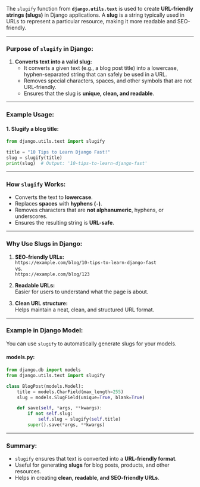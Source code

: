 
The `slugify` function from **`django.utils.text`** is used to create **URL-friendly strings (slugs)** in Django applications. A **slug** is a string typically used in URLs to represent a particular resource, making it more readable and SEO-friendly.

---

### **Purpose of `slugify` in Django:**
1. **Converts text into a valid slug:**
   - It converts a given text (e.g., a blog post title) into a lowercase, hyphen-separated string that can safely be used in a URL.
   - Removes special characters, spaces, and other symbols that are not URL-friendly.
   - Ensures that the slug is **unique, clean, and readable**.

---

### **Example Usage:**

#### **1. Slugify a blog title:**
```python
from django.utils.text import slugify

title = "10 Tips to Learn Django Fast!"
slug = slugify(title)
print(slug)  # Output: '10-tips-to-learn-django-fast'
```

---

### **How `slugify` Works:**
- Converts the text to **lowercase**.
- Replaces **spaces** with **hyphens (`-`)**.
- Removes characters that are **not alphanumeric**, hyphens, or underscores.
- Ensures the resulting string is **URL-safe**.

---

### **Why Use Slugs in Django:**
1. **SEO-friendly URLs:**  
   `https://example.com/blog/10-tips-to-learn-django-fast`  
   vs.  
   `https://example.com/blog/123`

2. **Readable URLs:**  
   Easier for users to understand what the page is about.

3. **Clean URL structure:**  
   Helps maintain a neat, clean, and structured URL format.

---

### **Example in Django Model:**
You can use `slugify` to automatically generate slugs for your models.

#### **models.py:**
```python
from django.db import models
from django.utils.text import slugify

class BlogPost(models.Model):
    title = models.CharField(max_length=255)
    slug = models.SlugField(unique=True, blank=True)

    def save(self, *args, **kwargs):
        if not self.slug:
            self.slug = slugify(self.title)
        super().save(*args, **kwargs)
```

---

### **Summary:**
- `slugify` ensures that text is converted into a **URL-friendly format**.
- Useful for generating **slugs** for blog posts, products, and other resources.
- Helps in creating **clean, readable, and SEO-friendly URLs**.